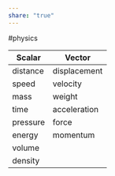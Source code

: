 ```yaml
---
share: "true"
---
```

#physics 

|Scalar|Vector|
| ---- | ---- |
| distance | displacement 
|speed|velocity|
|mass|weight|
|time|acceleration|
|pressure|force|
|energy|momentum
|volume||
|density||
